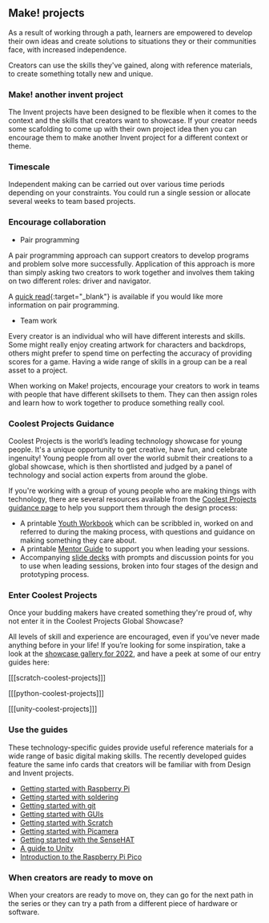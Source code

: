 ## Make! projects 

As a result of working through a path, learners are empowered to develop their own ideas and create solutions to situations they or their communities face, with increased independence. 

Creators can use the skills they've gained, along with reference materials, to create something totally new and unique.

### Make! another invent project

The Invent projects have been designed to be flexible when it comes to the context and the skills that creators want to showcase. If your creator needs some scafolding to come up with their own project idea then you can encourage them to make another Invent project for a different context or theme. 

### Timescale

Independent making can be carried out over various time periods depending on your constraints. You could run a single session or allocate several weeks to team based projects.  

### Encourage collaboration

+ Pair programming

A pair programming approach can support creators to develop programs and problem solve more successfully. Application of this approach is more than simply asking two creators to work together and involves them taking on two different roles: driver and navigator.

A [quick read](https://blog.teachcomputing.org/quick-read-pair-programming-supports-learners/){:target="_blank"} is available if you would like more information on pair programming. 

+ Team work

Every creator is an individual who will have different interests and skills. Some might really enjoy creating artwork for characters and backdrops, others might prefer to spend time on perfecting the accuracy of providing scores for a game. Having a wide range of skills in a group can be a real asset to a project. 

When working on Make! projects, encourage your creators to work in teams with people that have different skillsets to them. They can then assign roles and learn how to work together to produce something really cool. 

### Coolest Projects Guidance
Coolest Projects is the world’s leading technology showcase for young people. It's a unique opportunity to get creative, have fun, and celebrate ingenuity! Young people from all over the world submit their creations to a global showcase, which is then shortlisted and judged by a panel of technology and social action experts from around the globe. 

If you're working with a group of young people who are making things with technology, there are several resources available from the [Coolest Projects guidance page](https://online.coolestprojects.org/guidance) to help you support them through the design process:
+ A printable [Youth Workbook](http://rpf.io/cpworkbook) which can be scribbled in, worked on and referred to during the making process, with questions and guidance on making something they care about.
+ A printable [Mentor Guide](http://rpf.io/cpmentorplan) to support you when leading your sessions.
+ Accompanying [slide decks](https://online.coolestprojects.org/guidance#:~:text=DOWNLOAD%20THE%20WORKBOOK-,SESSION%20PLANS,-These%20slides%20are) with prompts and discussion points for you to use when leading sessions, broken into four stages of the design and prototyping process.


### Enter Coolest Projects

Once your budding makers have created something they're proud of, why not enter it in the Coolest Projects Global Showcase? 

All levels of skill and experience are encouraged, even if you’ve never made anything before in your life! If you’re looking for some inspiration, take a look at the [showcase gallery for 2022](http://rpf.io/showcase22), and have a peek at some of our entry guides here:

[[[scratch-coolest-projects]]]

[[[python-coolest-projects]]]

[[[unity-coolest-projects]]]


### Use the guides

These technology-specific guides provide useful reference materials for a wide range of basic digital making skills. The recently developed guides feature the same info cards that creators will be familiar with from Design and Invent projects. 

+ [Getting started with Raspberry Pi](https://projects.raspberrypi.org/en/projects/raspberry-pi-getting-started)
+ [Getting started with soldering](https://projects.raspberrypi.org/en/projects/getting-started-with-soldering)
+ [Getting started with git](https://projects.raspberrypi.org/en/projects/getting-started-with-git)
+ [Getting started with GUIs](https://projects.raspberrypi.org/en/projects/getting-started-with-guis/)
+ [Getting started with Scratch](https://projects.raspberrypi.org/en/projects/getting-started-scratch)
+ [Getting started with Picamera](https://projects.raspberrypi.org/en/projects/getting-started-with-picamera)
+ [Getting started with the SenseHAT](https://projects.raspberrypi.org/en/projects/getting-started-with-the-sense-hat/)
+ [A guide to Unity](https://projects.raspberrypi.org/en/projects/unity-guide)
+ [Introduction to the Raspberry Pi Pico](https://projects.raspberrypi.org/en/projects/introduction-to-the-pico/)


### When creators are ready to move on

When your creators are ready to move on, they can go for the next path in the series or they can try a path from a different piece of hardware or software. 


